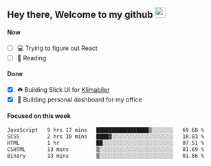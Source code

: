 ## Hey there, Welcome to my github <img src="https://media.giphy.com/media/hvRJCLFzcasrR4ia7z/giphy.gif" width="25px">

#### Now
- [ ] 💻 Trying to figure out React
- [ ] 📕 Reading

#### Done
- [x] ☘️ Building Slick UI for [Klimabiler](https://klimabiler.dk)
- [x] 🚀 Building personal dashboard for my office
 
 #### Focused on this week
<!--START_SECTION:waka-->

```txt
JavaScript   9 hrs 17 mins   █████████████████▒░░░░░░░   69.68 %
SCSS         2 hrs 30 mins   ████▓░░░░░░░░░░░░░░░░░░░░   18.83 %
HTML         1 hr            ██░░░░░░░░░░░░░░░░░░░░░░░   07.51 %
CSHTML       13 mins         ▒░░░░░░░░░░░░░░░░░░░░░░░░   01.69 %
Binary       13 mins         ▒░░░░░░░░░░░░░░░░░░░░░░░░   01.66 %
```

<!--END_SECTION:waka-->

